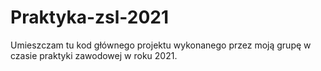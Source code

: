 # Praktyka-zsl-2021
Umieszczam tu kod głównego projektu wykonanego przez moją grupę w czasie praktyki zawodowej w roku 2021.

